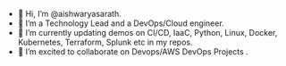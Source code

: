 - 👋 Hi, I’m @aishwaryasarath.
- 👀 I’m a Technology Lead and a DevOps/Cloud engineer.
- 🌱 I’m currently updating demos on CI/CD, IaaC, Python, Linux, Docker, Kubernetes, Terraform, Splunk etc in my repos.
- 💞️ I’m excited to collaborate on Devops/AWS DevOps Projects .

<!---
aishwaryasarath/aishwaryasarath is a ✨ special ✨ repository because its `README.md` (this file) appears on your GitHub profile.
You can click the Preview link to take a look at your changes.
--->
